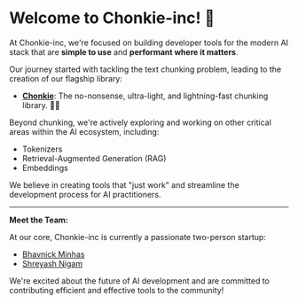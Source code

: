 # Welcome to Chonkie-inc! 👋

At Chonkie-inc, we're focused on building developer tools for the modern AI stack that are **simple to use** and **performant where it matters**.

Our journey started with tackling the text chunking problem, leading to the creation of our flagship library:

*   **[Chonkie](https://github.com/chonkie-inc/chonkie)**: The no-nonsense, ultra-light, and lightning-fast chunking library. 🦛✨

Beyond chunking, we're actively exploring and working on other critical areas within the AI ecosystem, including:

*   Tokenizers
*   Retrieval-Augmented Generation (RAG)
*   Embeddings

We believe in creating tools that "just work" and streamline the development process for AI practitioners.

---

**Meet the Team:**

At our core, Chonkie-inc is currently a passionate two-person startup:

*   [Bhavnick Minhas](https://github.com/bhavnicksm)
*   [Shreyash Nigam](https://github.com/shreyash-nigam)

We're excited about the future of AI development and are committed to contributing efficient and effective tools to the community!
